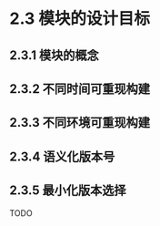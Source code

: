 # 2.3 模块的设计⽬标

## 2.3.1 模块的概念

## 2.3.2 不同时间可重现构建

## 2.3.3 不同环境可重现构建

## 2.3.4 语义化版本号

## 2.3.5 最⼩化版本选择

TODO

